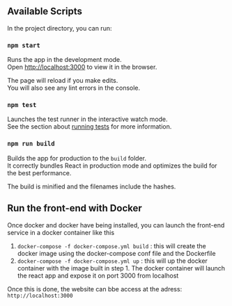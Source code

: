 ## Available Scripts

In the project directory, you can run:

### `npm start`

Runs the app in the development mode.<br />
Open [http://localhost:3000](http://localhost:3000) to view it in the browser.

The page will reload if you make edits.<br />
You will also see any lint errors in the console.

### `npm test`

Launches the test runner in the interactive watch mode.<br />
See the section about [running tests](https://facebook.github.io/create-react-app/docs/running-tests) for more information.

### `npm run build`

Builds the app for production to the `build` folder.<br />
It correctly bundles React in production mode and optimizes the build for the best performance.

The build is minified and the filenames include the hashes.<br />

## Run the front-end with Docker

Once docker and docker have being installed, you can launch the front-end service in a docker container like this
1. `docker-compose -f docker-compose.yml build` : this will create the docker image using the docker-compose conf file and the Dockerfile
2. `docker-compose -f docker-compose.yml up` : this will up the docker container with the image built in step 1. The docker container will launch the react app and expose it on port 3000 from localhost 

Once this is done, the website can bbe access at the adress: `http://localhost:3000`
